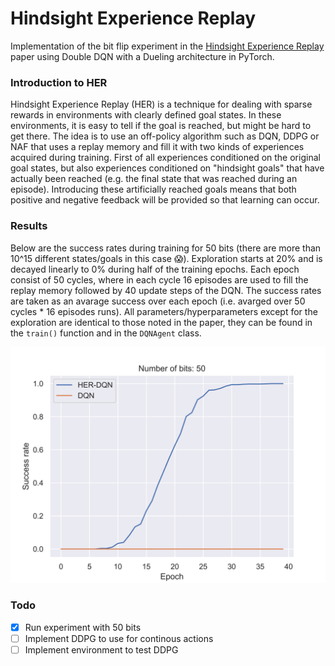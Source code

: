 # Hindsight Experience Replay
Implementation of the bit flip experiment in the [Hindsight Experience Replay](https://arxiv.org/pdf/1707.01495.pdf) paper using Double DQN with a Dueling architecture in PyTorch.

### Introduction to HER
Hindsight Experience Replay (HER) is a technique for dealing with sparse rewards in environments with clearly defined goal states. In these environments, it is easy to tell if the goal is reached, but might be hard to get there. The idea is to use an off-policy algorithm such as DQN, DDPG or NAF that uses a replay memory and fill it with two kinds of experiences acquired during training. First of all experiences conditioned on the original goal states, but also experiences conditioned on "hindsight goals" that have actually been reached (e.g. the final state that was reached during an episode). Introducing these artificially reached goals means that both positive and negative feedback will be provided so that learning can occur.


### Results
Below are the success rates during training for 50 bits (there are more than 10^15 different states/goals in this case :scream:). Exploration starts at 20% and is decayed linearly to 0% during half of the training epochs. Each epoch consist of 50 cycles, where in each cycle 16 episodes are used to fill the replay memory followed by 40 update steps of the DQN. The success rates are taken as an avarage success over each epoch (i.e. avarged over 50 cycles * 16 episodes runs). All parameters/hyperparameters except for the exploration are identical to those noted in the paper, they can be found in the `train()` function and in the `DQNAgent` class.

![50 bits](/50_bits.png)


### Todo
- [x] Run experiment with 50 bits
- [ ] Implement DDPG to use for continous actions
- [ ] Implement environment to test DDPG
